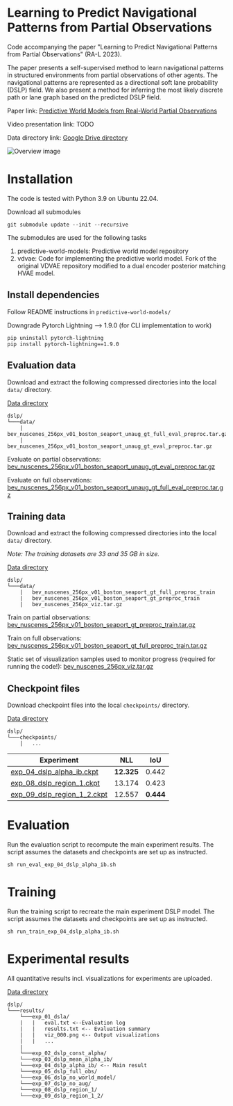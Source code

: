 # Learning to Predict Navigational Patterns from Partial Observations

Code accompanying the paper "Learning to Predict Navigational Patterns from Partial Observations" (RA-L 2023).

The paper presents a self-supervised method to learn navigational patterns in structured environments from partial observations of other agents. The navigational patterns are represented as a directional soft lane probability (DSLP) field. We also present a method for inferring the most likely discrete path or lane graph based on the predicted DSLP field.

Paper link: [Predictive World Models from Real-World Partial Observations](https://arxiv.org/abs/2304.13242)

Video presentation link: TODO

Data directory link: [Google Drive directory](https://drive.google.com/drive/folders/1ylLDDdaxGEOZOJ9b6YXumRtXbOGTncVi?usp=sharing)

![Overview image](https://github.com/robin-karlsson0/dslp/assets/34254153/e9daf5be-05fa-4736-8d3e-a4cd9d6a5d1b)

# Installation

The code is tested with Python 3.9 on Ubuntu 22.04.

Download all submodules
```
git submodule update --init --recursive
```

The submodules are used for the following tasks

1. predictive-world-models: Predictive world model repository
2. vdvae: Code for implementing the predictive world model. Fork of the original VDVAE repository modified to a dual encoder posterior matching HVAE model.

## Install dependencies

Follow README instructions in `predictive-world-models/`

Downgrade Pytorch Lightning --> 1.9.0 (for CLI implementation to work)
```
pip uninstall pytorch-lightning
pip install pytorch-lightning==1.9.0
```


## Evaluation data

Download and extract the following compressed directories into the local `data/` directory.

[Data directory](https://drive.google.com/drive/folders/1ylLDDdaxGEOZOJ9b6YXumRtXbOGTncVi?usp=sharing)

```
dslp/
└───data/
    |   bev_nuscenes_256px_v01_boston_seaport_unaug_gt_full_eval_preproc.tar.gz
    |   bev_nuscenes_256px_v01_boston_seaport_unaug_gt_eval_preproc.tar.gz
```

Evaluate on partial observations: [bev_nuscenes_256px_v01_boston_seaport_unaug_gt_eval_preproc.tar.gz](https://drive.google.com/file/d/16M4y5Hu9-c5jXMi9anViCOfzudSHpIgE/view?usp=drive_link)

Evaluate on full observations: [bev_nuscenes_256px_v01_boston_seaport_unaug_gt_full_eval_preproc.tar.gz](https://drive.google.com/file/d/1g_wysAgmMryLTq4svXg8hzmg-BlcXs0r/view?usp=sharing)


## Training data

Download and extract the following compressed directories into the local `data/` directory.

_Note: The training datasets are 33 and 35 GB in size._

[Data directory](https://drive.google.com/drive/folders/1ylLDDdaxGEOZOJ9b6YXumRtXbOGTncVi?usp=sharing)

```
dslp/
└───data/
    |   bev_nuscenes_256px_v01_boston_seaport_gt_full_preproc_train
    |   bev_nuscenes_256px_v01_boston_seaport_gt_preproc_train
    |   bev_nuscenes_256px_viz.tar.gz
```

Train on partial observations:
[bev_nuscenes_256px_v01_boston_seaport_gt_preproc_train.tar.gz](https://drive.google.com/file/d/1p4zpkLiSJxDACB9EQKboGQr89dBIBA-g/view?usp=drive_link)

Train on full observations:
[bev_nuscenes_256px_v01_boston_seaport_gt_full_preproc_train.tar.gz]()

Static set of visualization samples used to monitor progress (required for running the code!):
[bev_nuscenes_256px_viz.tar.gz](https://drive.google.com/file/d/1JMIQ48yr5tSGxgYRCMGXsEhl8N05-ieJ/view?usp=drive_link)


## Checkpoint files

Download checkpoint files into the local `checkpoints/` directory.

[Data directory](https://drive.google.com/drive/folders/1ylLDDdaxGEOZOJ9b6YXumRtXbOGTncVi?usp=sharing)

```
dslp/
└───checkpoints/
    |   ...
```

| Experiment                | NLL | IoU |
|---------------------------|------------|--|
| [exp_04_dslp_alpha_ib.ckpt](https://drive.google.com/file/d/1oy1RlmDJojKdJg8-LDUWbpUeaOJWoQqk/view?usp=drive_link) | **12.325**   | 0.442 |
| [exp_08_dslp_region_1.ckpt](https://drive.google.com/file/d/1Z00VNKtLvj1-GBQa8peNAD8WmzKEl1Th/view?usp=drive_link) | 13.174   | 0.423 |
| [exp_09_dslp_region_1_2.ckpt](https://drive.google.com/file/d/1pry0prA-QKcOBbHtoA1p1O6HYOreWQWM/view?usp=drive_link) | 12.557   | **0.444** |

# Evaluation

Run the evaluation script to recompute the main experiment results. The script assumes the datasets and checkpoints are set up as instructed.

```
sh run_eval_exp_04_dslp_alpha_ib.sh
```

# Training

Run the training script to recreate the main experiment DSLP model. The script assumes the datasets and checkpoints are set up as instructed.

```
sh run_train_exp_04_dslp_alpha_ib.sh
```

# Experimental results

All quantitative results incl. visualizations for experiments are uploaded.

[Data directory](https://drive.google.com/drive/folders/1ylLDDdaxGEOZOJ9b6YXumRtXbOGTncVi?usp=sharing)

```
dslp/
└───results/
    └───exp_01_dsla/
    |   |   eval.txt <--Evaluation log
    |   |   results.txt <-- Evaluation summary
    |   |   viz_000.png <-- Output visualizations
    |   |   ...
    |
    └───exp_02_dslp_const_alpha/
    └───exp_03_dslp_mean_alpha_ib/
    └───exp_04_dslp_alpha_ib/ <-- Main result
    └───exp_05_dslp_full_obs/
    └───exp_06_dslp_no_world_model/
    └───exp_07_dslp_no_aug/
    └───exp_08_dslp_region_1/
    └───exp_09_dslp_region_1_2/
```